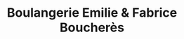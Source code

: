 ---
title: "Boulangerie Emilie & Fabrice Boucherès"
url: /saint-sever/boulangerie-emilie-et-fabrice-boucheres/
shop: boulangerie
---